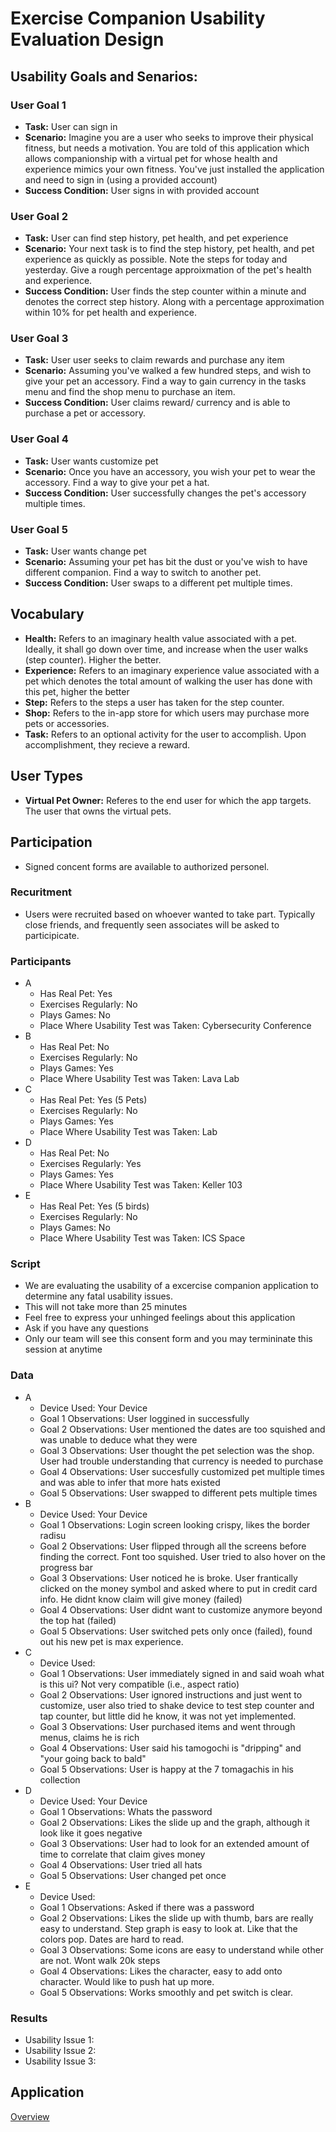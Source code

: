 # Exercise Companion Usability Evaluation Design

## Usability Goals and Senarios:

### User Goal 1
- **Task:** User can sign in
- **Scenario:** Imagine you are a user who seeks to improve their physical fitness, but needs a motivation.  You are told of this application which allows companionship with a virtual pet for whose health and experience mimics your own fitness.  You've just installed the application and need to sign in (using a provided account)
- **Success Condition:** User signs in with provided account

### User Goal 2
- **Task:** User can find step history, pet health, and pet experience
- **Scenario:** Your next task is to find the step history, pet health, and pet experience as quickly as possible.  Note the steps for today and yesterday.  Give a rough percentage approixmation of the pet's health and experience.
- **Success Condition:** User finds the step counter within a minute and denotes the correct step history.  Along with a percentage approximation within 10% for pet health and experience.

### User Goal 3
- **Task:** User user seeks to claim rewards and purchase any item
- **Scenario:** Assuming you've walked a few hundred steps, and wish to give your pet an accessory.  Find a way to gain currency in the tasks menu and find the shop menu to purchase an item.
- **Success Condition:** User claims reward/ currency and is able to purchase a pet or accessory.

### User Goal 4
- **Task:** User wants customize pet
- **Scenario:** Once you have an accessory, you wish your pet to wear the accessory.  Find a way to give your pet a hat.
- **Success Condition:** User successfully changes the pet's accessory multiple times.

### User Goal 5
- **Task:** User wants change pet
- **Scenario:** Assuming your pet has bit the dust or you've wish to have different companion.  Find a way to switch to another pet.
- **Success Condition:** User swaps to a different pet multiple times.

## Vocabulary
- **Health:** Refers to an imaginary health value associated with a pet.  Ideally, it shall go down over time, and increase when the user walks (step counter).  Higher the better.
- **Experience:** Refers to an imaginary experience value associated with a pet which denotes the total amount of walking the user has done with this pet, higher the better
- **Step:** Refers to the steps a user has taken for the step counter.
- **Shop:** Refers to the in-app store for which users may purchase more pets or accessories.
- **Task:** Refers to an optional activity for the user to accomplish.  Upon accomplishment, they recieve a reward.

## User Types
- **Virtual Pet Owner:** Referes to the end user for which the app targets.  The user that owns the virtual pets.

## Participation
- Signed concent forms are available to authorized personel.
### Recuritment
- Users were recruited based on whoever wanted to take part.  Typically close friends, and frequently seen associates will be asked to participicate.
### Participants
- A
  - Has Real Pet: Yes
  - Exercises Regularly: No
  - Plays Games: No
  - Place Where Usability Test was Taken: Cybersecurity Conference
- B
  - Has Real Pet: No
  - Exercises Regularly: No
  - Plays Games: Yes
  - Place Where Usability Test was Taken: Lava Lab
- C
  - Has Real Pet: Yes (5 Pets)
  - Exercises Regularly: No
  - Plays Games: Yes
  - Place Where Usability Test was Taken: Lab
- D
  - Has Real Pet: No
  - Exercises Regularly: Yes
  - Plays Games: Yes
  - Place Where Usability Test was Taken: Keller 103
- E
  - Has Real Pet: Yes (5 birds)
  - Exercises Regularly: No
  - Plays Games: No
  - Place Where Usability Test was Taken: ICS Space

### Script
- We are evaluating the usability of a excercise companion application to determine any fatal usability issues.
- This will not take more than 25 minutes
- Feel free to express your unhinged feelings about this application
- Ask if you have any questions
- Only our team will see this consent form and you may termininate this session at anytime

### Data
- A
  - Device Used: Your Device
  - Goal 1 Observations: User loggined in successfully
  - Goal 2 Observations: User mentioned the dates are too squished and was unable to deduce what they were
  - Goal 3 Observations: User thought the pet selection was the shop.  User had trouble understanding that currency is needed to purchase
  - Goal 4 Observations: User succesfully customized pet multiple times and was able to infer that more hats existed
  - Goal 5 Observations: User swapped to different pets multiple times
- B
  - Device Used: Your Device
  - Goal 1 Observations: Login screen looking crispy, likes the border radisu
  - Goal 2 Observations: User flipped through all the screens before finding the correct.  Font too squished.  User tried to also hover on the progress bar
  - Goal 3 Observations: User noticed he is broke.  User frantically clicked on the money symbol and asked where to put in credit card info.  He didnt know claim will give money (failed)
  - Goal 4 Observations: User didnt want to customize anymore beyond the top hat (failed)
  - Goal 5 Observations: User switched pets only once (failed), found out his new pet is max experience.
- C
  - Device Used:
  - Goal 1 Observations: User immediately signed in and said woah what is this ui?  Not very compatible (i.e., aspect ratio)
  - Goal 2 Observations: User ignored instructions and just went to customize, user also tried to shake device to test step counter and tap counter, but little did he know, it was not yet implemented.
  - Goal 3 Observations: User purchased items and went through menus, claims he is rich
  - Goal 4 Observations: User said his tamogochi is "dripping" and "your going back to bald"
  - Goal 5 Observations: User is happy at the 7 tomagachis in his collection
- D
  - Device Used: Your Device
  - Goal 1 Observations: Whats the password
  - Goal 2 Observations: Likes the slide up and the graph, although it look like it goes negative
  - Goal 3 Observations: User had to look for an extended amount of time to correlate that claim gives money
  - Goal 4 Observations: User tried all hats
  - Goal 5 Observations: User changed pet once
- E
  - Device Used:
  - Goal 1 Observations: Asked if there was a password
  - Goal 2 Observations: Likes the slide up with thumb, bars are really easy to understand.  Step graph is easy to look at.  Like that the colors pop.  Dates are hard to read.
  - Goal 3 Observations: Some icons are easy to understand while other are not.  Wont walk 20k steps
  - Goal 4 Observations: Likes the character, easy to add onto character.  Would like to push hat up more.
  - Goal 5 Observations: Works smoothly and pet switch is clear.

### Results
- Usability Issue 1: 
- Usability Issue 2:
- Usability Issue 3:

## Application
[Overview](https://exercisecompanion.github.io/)


